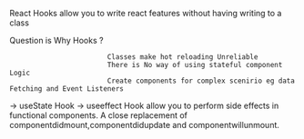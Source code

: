 React Hooks allow you to write react features without having writing to a class
   
   Question is   Why Hooks ?

                            Classes make hot reloading Unreliable 
                            There is No way of using stateful component  Logic
                            Create components for complex scenirio eg data Fetching and Event Listeners
-> useState Hook
-> useeffect Hook allow you to perform side effects in functional components. A close replacement of componentdidmount,componentdidupdate and componentwillunmount. 
